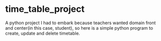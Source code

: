# time_table_project

A python project I had to embark because teachers wanted domain front and center(in this case, student), so here is a simple python program to create, update and delete timetable.
